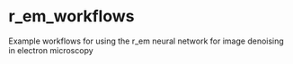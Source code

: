 # r_em_workflows
Example workflows for using the r_em neural network for image denoising in electron microscopy

